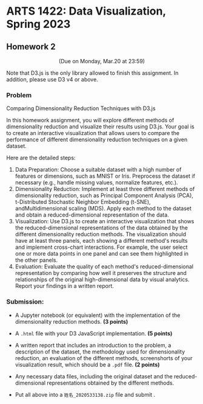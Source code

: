 # ARTS 1422: Data Visualization, Spring 2023

## Homework 2

<div align = "center">(Due on Monday, Mar.20 at 23:59)</div>

Note that D3.js is the only library allowed to finish this assignment. In addition, please use D3 v4 or above.

### Problem

Comparing Dimensionality Reduction Techniques with D3.js

In this homework assignment, you will explore different methods of dimensionality reduction and visualize their results using D3.js. Your goal is to create an interactive visualization that allows users to compare the performance of different dimensionality reduction techniques on a given dataset.

Here are the detailed steps:

1. Data Preparation: Choose a suitable dataset with a high number of features or dimensions, such as MNIST or Iris. Preprocess the dataset if necessary (e.g., handle missing values, normalize features, etc.).
2. Dimensionality Reduction: Implement at least three different methods of dimensionality reduction, such as Principal Component Analysis (PCA), t-Distributed Stochastic Neighbor Embedding (t-SNE), andMultidimensional scaling (MDS). Apply each method to the dataset and obtain a reduced-dimensional representation of the data.
3. Visualization: Use D3.js to create an interactive visualization that shows the reduced-dimensional representations of the data obtained by the different dimensionality reduction methods. The visualization should have at least three panels, each showing a different method's results and implement cross-chart interactions. For example, the user select one or more data points in one panel and can see them highlighted in the other panels.
4. Evaluation: Evaluate the quality of each method's reduced-dimensional representation by comparing how well it preserves the structure and relationships of the original high-dimensional data by visual analytics.  Report your findings in a written report.

### Submission:

- A Jupyter notebook (or equivalent) with the implementation of the dimensionality reduction methods. **(3 points)**

- A `.html` file with your D3 JavaScript implementation. **(5 points)**
- A written report that includes an introduction to the problem, a description of the dataset, the methodology used for dimensionality reduction, an evaluation of the different methods, screenshorts of your visualization result,  which should be a `.pdf` file. **(2 points)**
- Any necessary data files, including the original dataset and the reduced-dimensional representations obtained by the different methods.
- Put all above into a `姓名_2020533138.zip` file and submit .